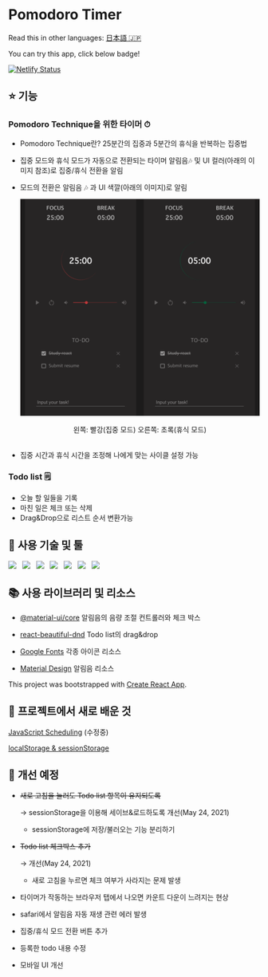 # Pomodoro Timer

Read this in other languages: [日本語 🇯🇵](README.md)

You can try this app, click below badge!
</br>

<a href="https://stoic-shaw-001338.netlify.app/" target="_blank">![Netlify Status](https://api.netlify.com/api/v1/badges/aea01573-e082-44b4-8617-12e71bf71494/deploy-status)</a>

## ⭐️ 기능

### Pomodoro Technique을 위한 타이머 ⏱

- Pomodoro Technique란? 25분간의 집중과 5분간의 휴식을 반복하는 집중법
- 집중 모드와 휴식 모드가 자동으로 전환되는 타이머
  알림음🎶 및 UI 컬러(아래의 이미지 참조)로 집중/휴식 전환을 알림
- 모드의 전환은 알림음 🎶 과 UI 색깔(아래의 이미지)로 알림

  ![inApp](public/images/pomodoro.png)
     <center>왼쪽: 빨강(집중 모드) 오른쪽: 초록(휴식 모드)</center>
  <br/>

- 집중 시간과 휴식 시간을 조정해 나에게 맞는 사이클 설정 가능

### Todo list 🗒

- 오늘 할 일들을 기록
- 마친 일은 체크 또는 삭제
- Drag&Drop으로 리스트 순서 변환가능

## 🦄 사용 기술 및 툴

<p>
    <img src="https://img.shields.io/badge/HTML-E34F26?style=flat&logo=HTML5&logoColor=white"/>&nbsp;&nbsp;
    <img src="https://img.shields.io/badge/CSS-1572B6?style=flat&logo=CSS3&logoColor=white"/>&nbsp;&nbsp;
    <img src="https://img.shields.io/badge/JavaScript-F7DF1E?style=flat&logo=JavaScript&logoColor=black"/>&nbsp;&nbsp;
    <img src="https://img.shields.io/badge/PostCSS-DD3A0A?style=flat&logo=PostCSS&logoColor=white"/>&nbsp;&nbsp;
    <img src="https://img.shields.io/badge/React-61DAFB?style=flat&logo=React&logoColor=black"/>&nbsp;&nbsp;
    <img src="https://img.shields.io/badge/Node.js-339933?style=flat&logo=Node.js&logoColor=white"/>&nbsp;&nbsp;
    <img src="https://img.shields.io/badge/Yarn-2C8EBB?style=flat&logo=Yarn&logoColor=white"/>&nbsp;&nbsp;
 </p>

## 📚 사용 라이브러리 및 리소스

- [@material-ui/core](https://material-ui.com/) 알림음의 음량 조절 컨트롤러와 체크 박스

- [react-beautiful-dnd](https://github.com/atlassian/react-beautiful-dnd) Todo list의 drag&drop

- [Google Fonts](https://fonts.google.com/icons) 각종 아이콘 리소스

- [Material Design](https://material.io/design/sound/sound-resources.html) 알림음 리소스

This project was bootstrapped with [Create React App](https://github.com/facebook/create-react-app).

## 📖 프로젝트에서 새로 배운 것

[JavaScript Scheduling](https://www.notion.so/setTimeout-setInterval-ca77892ac1ab47e7bc85a893a2214b40) (수정중)

[localStorage & sessionStorage](https://www.notion.so/localStorage-SessionStorage-84651886d39c47a890e4d4b9f6c65ff3)

## 🐛 개선 예정

- ~~새로 고침을 눌러도 Todo list 항목이 유지되도록~~

  → sessionStorage을 이용해 세이브&로드하도록 개선(May 24, 2021)

  - sessionStorage에 저장/불러오는 기능 분리하기

- ~~Todo list 체크박스 추가~~

  → 개선(May 24, 2021)

  - 새로 고침을 누르면 체크 여부가 사라지는 문제 발생

- 타이머가 작동하는 브라우저 탭에서 나오면 카운트 다운이 느려지는 현상

- safari에서 알림음 자동 재생 관련 에러 발생
- 집중/휴식 모드 전환 버튼 추가
- 등록한 todo 내용 수정
- 모바일 UI 개선
